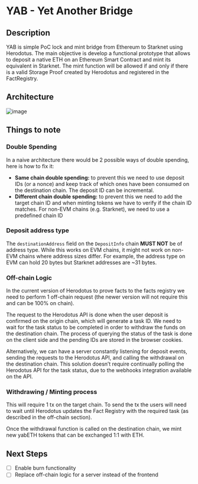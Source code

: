 # YAB - Yet Another Bridge

## Description

YAB is simple PoC lock and mint bridge from Ethereum to Starknet using Herodotus. The main objective is develop a functional prototype that allows to deposit a native ETH on an Ethereum Smart Contract and mint its equivalent in Starknet. The mint function will be allowed if and only if there is a valid Storage Proof created by Herodotus and registered in the FactRegistry.

## Architecture

![image](https://github.com/kaizokulabs/yet-another-bridge/assets/13773225/d7c72ccc-26d2-4acd-8d08-2fd213ad9f08)


## Things to note

### Double Spending

In a naive architecture there would be 2 possible ways of double spending, here is how to fix it:

- **Same chain double spending:** to prevent this we need to use deposit IDs (or a nonce) and keep track of which ones have been consumed on the destination chain. The deposit ID can be incremental.
- **Different chain double spending:** to prevent this we need to add the target chain ID and when minting tokens we have to verify if the chain ID matches. For non-EVM chains (e.g. Starknet), we need to use a predefined chain ID

### Deposit address type

The `destinationAddress` field on the `DepositInfo` chain **MUST NOT** be of address type. While this works on EVM chains, it might not work on non-EVM chains where address sizes differ. For example, the address type on EVM can hold 20 bytes but Starknet addresses are ~31 bytes.

### Off-chain Logic

In the current version of Herodotus to prove facts to the facts registry we need to perform 1 off-chain request (the newer version will not require this and can be 100% on chain).

The request to the Herodotus API is done when the user deposit is confirmed on the origin chain, which will generate a task ID. We need to wait for the task status to be completed in order to withdraw the funds on the destination chain. The process of querying the status of the task is done on the client side and the pending IDs are stored in the browser cookies.

Alternatively, we can have a server constantly listening for deposit events, sending the requests to the Herodotus API, and calling the withdrawal on the destination chain. This solution doesn’t require continually polling the Herodotus API for the task status, due to the webhooks integration available on the API.

### Withdrawing / Minting process

This will require 1 tx on the target chain. To send the tx the users will need to wait until Herodotus updates the Fact Registry with the required task (as described in the off-chain section).

Once the withdrawal function is called on the destination chain, we mint new yabETH tokens that can be exchanged 1:1 with ETH.


## Next Steps

- [ ] Enable burn functionality
- [ ] Replace off-chain logic for a server instead of the frontend
